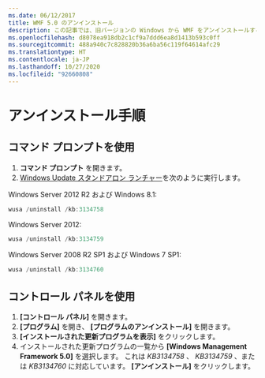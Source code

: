 ```yaml
---
ms.date: 06/12/2017
title: WMF 5.0 のアンインストール
description: この記事では、旧バージョンの Windows から WMF をアンインストールする方法について説明します。
ms.openlocfilehash: d8078ea918db2c1cf9a7ddd6ea8d1413b593c0ff
ms.sourcegitcommit: 488a940c7c828820b36a6ba56c119f64614afc29
ms.translationtype: HT
ms.contentlocale: ja-JP
ms.lasthandoff: 10/27/2020
ms.locfileid: "92660808"
---
```

# <a name="uninstallation-instructions"></a>アンインストール手順

## <a name="using-command-prompt"></a>コマンド プロンプトを使用

1. **コマンド プロンプト** を開きます。
2. [Windows Update スタンドアロン ランチャー](https://support.microsoft.com/kb/934307)を次のように実行します。

Windows Server 2012 R2 および Windows 8.1:

```powershell
wusa /uninstall /kb:3134758
```

Windows Server 2012:

```powershell
wusa /uninstall /kb:3134759
```

Windows Server 2008 R2 SP1 および Windows 7 SP1:

```powershell
wusa /uninstall /kb:3134760
```

## <a name="using-control-panel"></a>コントロール パネルを使用

1. **[コントロール パネル]** を開きます。
2. **[プログラム]** を開き、 **[プログラムのアンインストール]** を開きます。
3. **[インストールされた更新プログラムを表示]** をクリックします。
4. インストールされた更新プログラムの一覧から **[Windows Management Framework 5.0]** を選択します。 これは *KB3134758* 、 *KB3134759* 、または *KB3134760* に対応しています。 **[アンインストール]** をクリックします。

